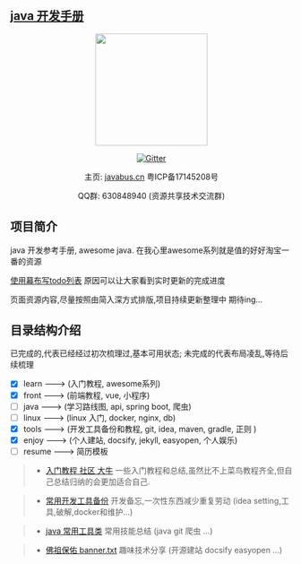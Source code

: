## [java 开发手册](https://javastar920905.github.io/mdbook)

<div style="text-align:center">
<p><img src="/_media/logo.png" width="200px;"/></p>

[![Gitter](https://badges.gitter.im/javabus-cn/community.svg)](https://gitter.im/javabus-cn/community?utm_source=badge&utm_medium=badge&utm_campaign=pr-badge)

主页: [javabus.cn](https://javabus.cn)  粤ICP备17145208号
    
<p>QQ群: 630848940 (资源共享技术交流群)</p>
 
    
</div>

## 项目简介

java 开发参考手册, awesome java. 在我心里awesome系列就是值的好好淘宝一番的资源

[使用幕布写todo列表](https://mubu.com/doc/1gncEoM4Xo) 原因可以让大家看到实时更新的完成进度

页面资源内容,尽量按照由简入深方式排版,项目持续更新整理中 期待ing...

## 目录结构介绍
已完成的,代表已经经过初次梳理过,基本可用状态; 未完成的代表布局凌乱,等待后续梳理
- [x] learn     --->  (入门教程, awesome系列)
- [x] front     --->  (前端教程, vue, 小程序)
- [ ] java      --->  (学习路线图, api, spring boot, 爬虫)
- [ ] linux     --->  (linux 入门, docker, nginx, db)
- [x] tools     --->  (开发工具备份和教程, git, idea, maven, gradle, 正则 )
- [x] enjoy     --->  (个人建站, docsify, jekyll, easyopen, 个人娱乐)
- [ ] resume    --->  简历模板 

> * [入门教程 社区 大牛](https://javabus.cn/#/books/1.learn/1.learn) 一些入门教程和总结,虽然比不上菜鸟教程齐全,但自己总结归纳的会更加适合自己. 

> * [ 常用开发工具备份](https://javabus.cn/#/books/5.tools/1.tools) 开发备忘,一次性东西减少重复劳动 (idea setting,工具,破解,docker和维护...)

> * [ java 常用工具类](https://javabus.cn/#/books/3.java/3.tool)  常用技能总结 (java git 爬虫 ...)

> * [ 佛祖保佑 banner.txt](https://javabus.cn/#/books/enjoy/banner) 趣味技术分享 (开源建站 docsify easyopen ...)




